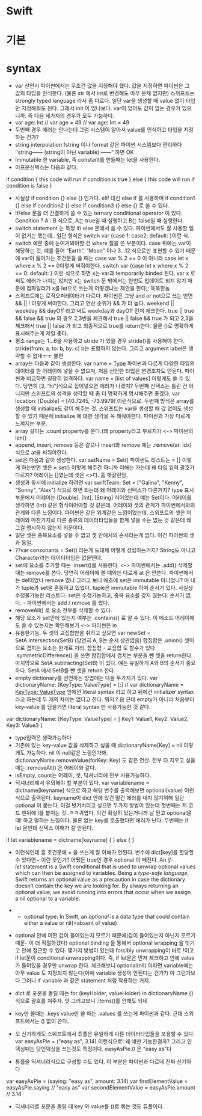 # Swift 
# 기본
#  syntax

- var 선언시 파이썬에서는 무조건 값을 지정해야 했다. 값을 지정하면 파이썬은 그 값의 타입을 인식한다. (물론 str 에서 int로 변경해도 아무 문제 없지만) 스위프트는 strongly typed language 라서 좀 다르다. 일단 var을 생성할 때 value 없이 타입만 지정해줘도 된다. 그래서 init 이 있나보다. var이 있어도 값이 없는 경우가 있으니까. 즉 다음 세가지의 경우가 모두 가능하다.
- var age: Int // var age = 49 // var age: Int = 49
- 두번째 경우 에러는 안나는데 그럼 시스템이 알아서 value를 인식하고 타입을 지정하는 건가?
- string interpolation fstring 이나 format 같은 파이썬 시스템보다 편리하다 ‘’string—— \(string이 아닌 variable) ——“ 하면 OK
- Immutable 한 variable, 즉 constant를 만들때는 let을 사용한다. 
- 이프문신택스는 다음과 같다.

if condition {
  this code will run if condition is true
} else {
  this code will run if condition is false
}
- 사실상 if condition {} else {} 인거다. elif 대신 else if 를 사용하며 if condition1 {} else if condition2 {} else if condition3 {} else {} 로 쓸 수 있다. 
- If/else 문을 더 간결하게 쓸 수 있는 ternary conditional operator 이 있다. Condition ? A : B 식으로, A는 true일 때 실행하고 B는 false일 때 실행한다. 
- switch statement 는 특정 if/ else 문에서 쓸 수 있다. 파이썬에서도 잘 사용할 일이 없기는 했는데.. 일단 형식은 switch var {case 1:  case2:  default:   }이런 식.
- switch 예문 중에 눈여겨봐야할 건 where 절을 쓴 부분이다. case 뒤에는 var이 해당하는 것, 예를 들어 “Earth”, “Moon” 이나 3…12 식으로만 표현할 수 있기 때문에 var이 들어가는 조건문을 쓸 때는 case var % 2 == 0 이 아니라 case let x where x % 2 == 0이렇게 써줘야한다. switch var {case let x where x % 2 == 0:     default:   } 이런 식으로 하면 x는 var과 temporarily binded 된다. var x 로 써도 에러가 나지는 않지만 x는 switch 문 밖에서는 한번도 업데이트 되지 않기 때문에 컴파일러가 x를 let으로 쓰는게 어떻겠냐는 제안을 한다;; 똑똑한놈
- 스위프트에는 로직오퍼레이터가 다르다. 파이썬은 그냥 and or not으로 쓰는 반면 && || ! 이렇게 써야한다. 그리고 연산 순위가 && 가 더 높다. weekend || weekday && dayOff  라고 써도 weekday과 dayOff 먼저 체크한다. true || true && false && true 의 경우 2,3번을 체크해서 true || false && true 가 되고 2,3을 체크해서 true || false 가 되고 최종적으로 true를 return한다. 물론 ()로 명확하게 표시해주는게 제일 좋다. 
- 평소 range는 1…6을 사용하고 stride 가 있을 경우 stride()를 사용해야 한다. stride(from: a, to: b, by: c) b는 포함하지 않는다. 그리고 argument label은 생략할 수 없네ㅜㅜ 불편
- array는 다음과 같이 생성한다. var name = [Type]() 파이썬과 다르게 다양한 타입의 데이터를 한 어레이에 넣을 수 없으며, 처음 선언한 타입은 변경조차도 안된다. 파이썬과 비교하면 굉장히 엄격하다. var name = [list of values] 이렇게도 쓸 수 있다. 당연히 [3, “hi”]식으로 집어넣으면 에러가 나겠지? 두번째 신택스는 틀린 건 아니지만 스위프트의 성격을 생각할 때 좀 더 명확하게 명시해주면 좋겠다. var location: [Double] = [40.7245, -73.9979] 이런식으로. 두번째 방식은 array를 생성할 때 initialize도 같이 해주는 것. 스위프트는 var을 생성할 때 값 없이도 생성할 수 있기 때문에 initialize 에 대한 생각을 꼭 해줘야한다. 파이썬과 가장 다르게 느껴지는 부분.
- array 길이는 .count property를 쓴다.(왜 property라고 부르지?) <-> 파이썬의 len()
- append, insert, remove 등은 같으나 insert와 remove 에는 .remove(at: idx) 식으로 at을 써줘야한다.
- set은 다음과 같이 생성한다. var setName = Set<Type>() 파이썬도 리스트는 = [] 이렇게 하는반면 셋은 = set() 이렇게 해주긴 하니까 이해는 가는데 왜 타입 입력 괄호가 다르지? 어레이는 []였는데 셋은 <>다. 흠 헷갈린당. 
- 생성과 동시에 initialize 하려면 var swiftTeam: Set = ["Galina", "Kenny", "Sonny", "Alex"] 식으로 하면 되는데 왜 어레이와 신택스가 다른거지? type 표시 부분에서 어레이는 [Double], [Int], [String] 식이었는데 얘는 Set이다. 어레이를 생각하면 (Int) 같은 형식이어야할 것 같은데. 어레이와 셋의 관계가 파이썬에서와의 관계와 다른 느낌이다. 파이썬은 같은 위계같은 느낌이었는데. 스위프트의 셋은 어레이와 마찬가지로 다른 종류의 데이터타입들을 함께 넣을 수는 없는 것 같은데 왜 그걸 명시하지 않는지 의문이다. 
- 일단 셋은 중복요소를 넣을 수 없고 셋 안에서의 순서라는게 없다. 이건 파이썬의 셋과 동일.
- ??var consonants = Set<Character>() 라는게 도대체 어떻게 성립하는거지? String도 아니고 Character라는 데이터타입은 없을텐데.
- set에 요소를 추가할 때는 .insert()를 사용한다. <-> 파이썬에서는 .add() 삭제할 때는 remove를 쓴다. 당연히 어레이에 쓸 때와는 다르게 at 은 안쓴다. 파이썬에서는 del이었나 remove 였나 그러고 보니 애초에 set은 immutable 아니었나? 아 내가 tuple과 set을 혼동하고 있었다. tuple은 immutable 하며 순서가 있다. 사실상 수정불가능한 리스트다. set은 수정가능하고, 중복 요소를 갖지 않는다. 순서가 없다. - 파이썬에서는 add / remove 를 썼다. 
- removeAll() 로 요소 전부를 삭제할 수 있다.
- 해당 요소가 set안에 있는지 여부는 .contains() 로 알 수 있다. 이 메소드 어레이에도 쓸 수 있는지는 확인해보기 <-> 파이썬은 in 
- 유용한기능. 두 셋의 교집합만을 취하고 싶으면 var newSet = SetA.intersection(SetB) (당연히 A, B는 순서 상관없음) 합집합은 .union() 셋이므로 겹치는 요소는 한개로 처리. 합집합 - 교집합 도 함수가 있다 .symmetricDifference() 을 쓰면 합집합에서 겹치는 부분을 뺀 셋을 return한다. 마지막으로 SetA.subtracting(SetB) 이 있다. 얘는 유일하게 A와 B의 순서가 중요하다. SetA 에서 SetB를 뺀 셋을 return 한다.
- empty dictionary를 선언하는 방법에는 다음 두가지가 있다. var dictionaryName: [KeyType: ValueType] = [:]   //   var dictionaryName = [KeyType: ValueType]() 앞에껀 literal syntax 라고 하고 뒤에건 initializer syntax 라고 하는데 두 개의 차이는 없다고 한다. 뭐지.? 음 근데 empty가 아니라 처음부터 key-value 를 담을거면 literal syntax 만 사용가능한 것 같다. 

var dictionaryName: [KeyType: ValueType] = [
  Key1: Value1,
  Key2: Value2,
  Key3: Value3
]
- type입력은 생략가능하다 
- 기존에 있는 key-value 값을 삭제하고 싶을 때 dictionaryName[Key] = nil 이렇게도 가능하다. nil 이 null같은 느낌인가봐. dictionaryName.removeValue(forKey: Key) 도 같은 연산. 전부 다 지우고 싶을때는 .removeAll() 은 어레이와 같다.
- isEmpty, count는 어레이, 셋, 딕셔너리에 전부 사용가능하다.
- 딕셔너리에서 유의해야 할 부분이 있다. var variablename = dictname[keyname] 식으로 하고 해당 변수를 출력해보면 optional(value) 이런식으로 출력된다. keyname이 dict 안에 있건 말건 에러를 내지 않기위해 일단 optional 이 붙는다. 이걸 벗겨버리고 싶으면 두가지 방법이 있는데 첫번째는 저 코드 맨뒤에 !를 붙이는 것. ㅋㅋ귀엽다. 이건 확실히 있는거니까 날 믿고 optional을 떼! 하고 말하는 느낌이다. 물론 없는 key를 호출했다면 에러가 난다. 두번째는 if let 문인데 신택스 이해가 잘 안된다.

if let variablename = dictname[keyname] {
  } else {
  }
- 이런식인데 흠 조건문에 = 을 쓰는게 잘 이해가 안된다. 변수에 dict[key]를 할당할 수 있다면~ 이런 뜻인가? 어쨌든 true인 경우 optional 이 떼진다. An *if-let* statement is a Swift conditional that is used to unwrap optional values which can then be assigned to variables. Being a _type-safe language_, Swift returns an optional value as a precaution in case the dictionary doesn’t contain the key we are looking for. By always returning an optional value, we avoid running into errors that occur when we assign a nil optional to a variable.
- * optional type: In Swift, an *optional* is a data type that could contain either a value or nil(=absent of value)
- optional 안에 어떤 값이 들어있는지 모르기 때문에(값이 들어있는지 아닌지 모르기 때문- 이 더 적절하겠다) optional binding 을 통해서 optional wrapping 을 벗기고 안에 접근할 수 있다. 몇가지 방법이 있는데 forcibly unwrapping이 바로 !이고 if let문이 conditional unwrapping이다. 즉, if let문은 먼저 체크하고 안에 value 가 들어있을 경우만 unwrap 한다. 체크해보니 optional(nil) 이라면 variable에는 아무 value 도 지정되지 않는다(아예 variable 생성이 안된다는 건가?) 아 그런가보다 그러니 if variable 과 같은 statement 처럼 작용하는 거지.

- dict 로 포문을 돌릴 때는 for (keyHolder, valueHolder) in dictionaryName {} 식으로 괄호를 쳐주자. 앗 그러고보니 .items()를 안해도 되네
- key만 쓸때는 .keys value만 쓸 때는 .values 를 쓰는게 파이썬과 같다. 근데 스위프트에서는 () 없이 쓴다.
- 오 신기하게도 스위프트에서 튜플은 유일하게 다른 데이터타입들을 포용할 수 있다. var easyAsPie = ("easy as", 3.14) 이런식으로! 왜 얘만 가능한걸까? 그리고 인덱싱때는 닷인덱싱을 쓰는것도 특징이다. easyAsPie.0 은 “easy as”다
- 튜플을 딕셔너리식으로 구성할 수도 있다. 이 부분은 파이썬과 다르네 진짜 신기하다

var easyAsPie = (saying: "easy as", amount: 3.14)
var firstElementValue = easyAsPie.saying  // "easy as"
var secondElementValue = easyAsPie.amount // 3.14
- 딕셔너리로 포문을 돌릴 때 key 와 value를 ()로 묶는 것도 튜플이다. 


